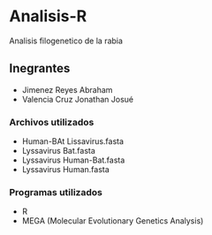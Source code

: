 # Analisis-R
Analisis filogenetico de la rabia

## Inegrantes
  - Jimenez Reyes Abraham
  - Valencia Cruz Jonathan Josué

### Archivos utilizados 
  - Human-BAt Lissavirus.fasta
  - Lyssavirus Bat.fasta
  - Lyssavirus Human-Bat.fasta
  - Lyssavirus Human.fasta

### Programas utilizados
  - R
  - MEGA (Molecular Evolutionary Genetics Analysis)
    
